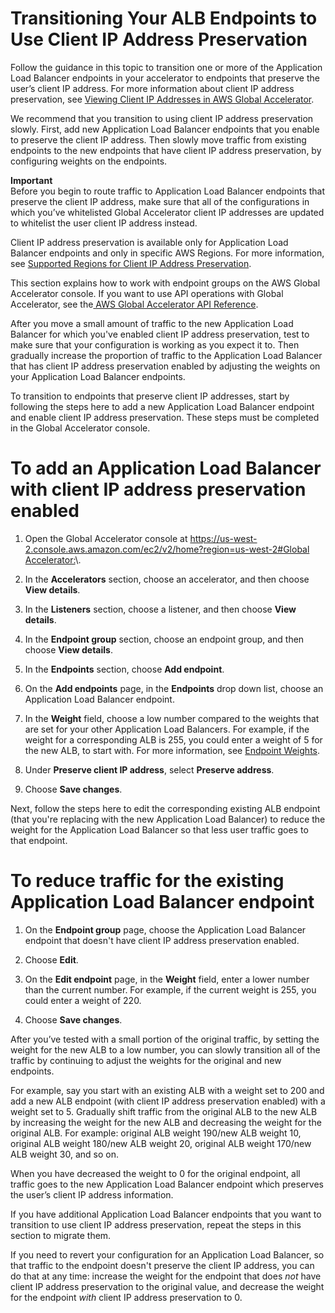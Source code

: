 # Transitioning Your ALB Endpoints to Use Client IP Address Preservation<a name="about-endpoints.transition-to-IP-preservation"></a>

Follow the guidance in this topic to transition one or more of the Application Load Balancer endpoints in your accelerator to endpoints that preserve the user’s client IP address\. For more information about client IP address preservation, see [ Viewing Client IP Addresses in AWS Global Accelerator](introduction-how-it-works-client-ip.md)\.

We recommend that you transition to using client IP address preservation slowly\. First, add new Application Load Balancer endpoints that you enable to preserve the client IP address\. Then slowly move traffic from existing endpoints to the new endpoints that have client IP address preservation, by configuring weights on the endpoints\. 

**Important**  
Before you begin to route traffic to Application Load Balancer endpoints that preserve the client IP address, make sure that all of the configurations in which you’ve whitelisted Global Accelerator client IP addresses are updated to whitelist the user client IP address instead\.

Client IP address preservation is available only for Application Load Balancer endpoints and only in specific AWS Regions\. For more information, see [ Supported Regions for Client IP Address Preservation](introduction-how-it-works-client-ip.md#introduction-how-it-works-client-ip.regions)\.

This section explains how to work with endpoint groups on the AWS Global Accelerator console\. If you want to use API operations with Global Accelerator, see the[ AWS Global Accelerator API Reference](https://docs.aws.amazon.com/global-accelerator/latest/api/Welcome.html)\.

After you move a small amount of traffic to the new Application Load Balancer for which you've enabled client IP address preservation, test to make sure that your configuration is working as you expect it to\. Then gradually increase the proportion of traffic to the Application Load Balancer that has client IP address preservation enabled by adjusting the weights on your Application Load Balancer endpoints\.

To transition to endpoints that preserve client IP addresses, start by following the steps here to add a new Application Load Balancer endpoint and enable client IP address preservation\. These steps must be completed in the Global Accelerator console\.

# To add an Application Load Balancer with client IP address preservation enabled

1. Open the Global Accelerator console at [ https://us\-west\-2\.console\.aws\.amazon\.com/ec2/v2/home?region=us\-west\-2\#Global Accelerator:](https://us-west-2.console.aws.amazon.com/ec2/v2/home?region=us-west-2#GlobalAccelerator:)\. 

1. In the **Accelerators** section, choose an accelerator, and then choose **View details**\.

1. In the **Listeners** section, choose a listener, and then choose **View details**\.

1. In the **Endpoint group** section, choose an endpoint group, and then choose **View details**\. 

1. In the **Endpoints** section, choose **Add endpoint**\.

1. On the **Add endpoints** page, in the **Endpoints** drop down list, choose an Application Load Balancer endpoint\.

1. In the **Weight** field, choose a low number compared to the weights that are set for your other Application Load Balancers\. For example, if the weight for a corresponding ALB is 255, you could enter a weight of 5 for the new ALB, to start with\. For more information, see [Endpoint Weights](about-endpoints-endpoint-weights.md)\.

1. Under **Preserve client IP address**, select **Preserve address**\.

1. Choose **Save changes**\.

Next, follow the steps here to edit the corresponding existing ALB endpoint \(that you're replacing with the new Application Load Balancer\) to reduce the weight for the Application Load Balancer so that less user traffic goes to that endpoint\.

# To reduce traffic for the existing Application Load Balancer endpoint

1. On the **Endpoint group** page, choose the Application Load Balancer endpoint that doesn't have client IP address preservation enabled\.

1. Choose **Edit**\.

1. On the **Edit endpoint** page, in the **Weight** field, enter a lower number than the current number\. For example, if the current weight is 255, you could enter a weight of 220\.

1. Choose **Save changes**\.

After you’ve tested with a small portion of the original traffic, by setting the weight for the new ALB to a low number, you can slowly transition all of the traffic by continuing to adjust the weights for the original and new endpoints\.

For example, say you start with an existing ALB with a weight set to 200 and add a new ALB endpoint \(with client IP address preservation enabled\) with a weight set to 5\. Gradually shift traffic from the original ALB to the new ALB by increasing the weight for the new ALB and decreasing the weight for the original ALB\. For example: original ALB weight 190/new ALB weight 10, original ALB weight 180/new ALB weight 20, original ALB weight 170/new ALB weight 30, and so on\.

 When you have decreased the weight to 0 for the original endpoint, all traffic goes to the new Application Load Balancer endpoint which preserves the user’s client IP address information\.

If you have additional Application Load Balancer endpoints that you want to transition to use client IP address preservation, repeat the steps in this section to migrate them\.

If you need to revert your configuration for an Application Load Balancer, so that traffic to the endpoint doesn't preserve the client IP address, you can do that at any time: increase the weight for the endpoint that does *not* have client IP address preservation to the original value, and decrease the weight for the endpoint *with* client IP address preservation to 0\.